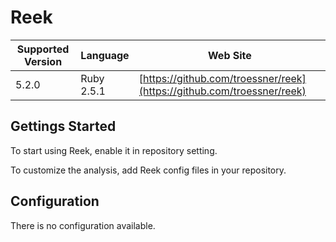 # Reek

| Supported Version | Language | Web Site |
| ----------------- | -------- | -------- |
| 5.2.0 | Ruby 2.5.1 | [https://github.com/troessner/reek](https://github.com/troessner/reek) |

## Gettings Started

To start using Reek, enable it in repository setting.

To customize the analysis, add Reek config files in your repository.

## Configuration

There is no configuration available.

